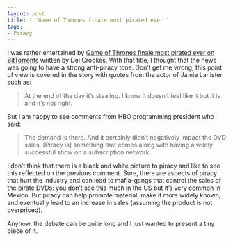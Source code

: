 ```yaml
---
layout: post
title: ! 'Game of Thrones finale most pirated ever '
tags:
- Piracy
---
```

<p>I was rather entertained by <a href="http://www.bbc.co.uk/newsbeat/22853888">Game of Thrones finale most pirated ever on BitTorrents</a> written by Del Crookes. With that title, I thought that the news was going to have a strong anti-piracy tone. Don&#8217;t get me wrong, this point of view is covered in the story with quotes from the actor of Jamie Lanister such as:</p>

> <p>At the end of the day it&#8217;s stealing. I know it doesn&#8217;t feel like it but it is and it&#8217;s not right.</p>

<p>But I am happy to see comments from HBO programming president who said:</p>

> <p><span>The demand is there. And it certainly didn&#8217;t negatively impact the DVD sales. [Piracy is] something that comes along with having a wildly successful show on a subscription network.</span></p>

<p>I don&#8217;t think that there is a black and white picture to piracy and like to see this reflected on the previous comment. Sure, there are aspects of piracy that hurt the industry and can lead to mafia-gangs that control the sales of the pirate DVDs: you don&#8217;t see this much in the US but it&#8217;s very common in México. But piracy can help promote material, make it more widely known, and eventually lead to an increase in sales (assuming the product is not overpriced).</p>
<p>Anyhow, the debate can be quite long and I just wanted to present a tiny piece of it.</p>
